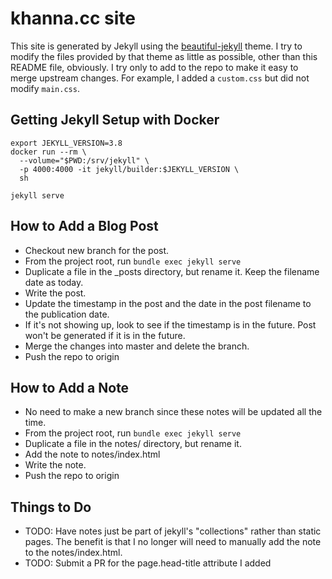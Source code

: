# khanna.cc site

This site is generated by Jekyll using the [beautiful-jekyll](https://github.com/daattali/beautiful-jekyll) theme.
I try to modify the files provided by that theme as little as possible, other than this README file, obviously.
I try only to add to the repo to make it easy to merge upstream changes. For example, I added a `custom.css` but did not modify `main.css`.

## Getting Jekyll Setup with Docker
```
export JEKYLL_VERSION=3.8
docker run --rm \
  --volume="$PWD:/srv/jekyll" \
  -p 4000:4000 -it jekyll/builder:$JEKYLL_VERSION \
  sh

jekyll serve
```

## How to Add a Blog Post
- Checkout new branch for the post. 
- From the project root, run `bundle exec jekyll serve`
- Duplicate a file in the _posts directory, but rename it. Keep the filename date as today.
- Write the post.
- Update the timestamp in the post and the date in the post filename to the publication date.
- If it's not showing up, look to see if the timestamp is in the future. Post won't be generated if it is in the future.
- Merge the changes into master and delete the branch.
- Push the repo to origin

## How to Add a Note
- No need to make a new branch since these notes will be updated all the time.
- From the project root, run `bundle exec jekyll serve`
- Duplicate a file in the notes/ directory, but rename it.
- Add the note to notes/index.html
- Write the note.
- Push the repo to origin

## Things to Do
- TODO: Have notes just be part of jekyll's "collections" rather than static pages. The benefit is that I no longer will need to manually add the note to the notes/index.html.
- TODO: Submit a PR for the page.head-title attribute I added